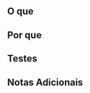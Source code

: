 <!-- 
O PR está sujeito a ser negado se:
- O PR contiver mudanças irrelevantes, inúteis ou desnecessárias
- O código não for escrito em inglês
- O código não seguir a PSR12
- O código não possuir testes ou os testes falharem
-->

## O que
<!-- Descreva o que foi feito -->

## Por que
<!-- Descreva o motivo da mudança -->

## Testes
<!-- Descreva como as mudanças ou adições devem ser testadas -->

## Notas Adicionais
<!-- Escreva qualquer coisa adicional, ou envie uma foto/vídeo -->

<!-- Obrigado pelo PR! 👊👊👊 -->
